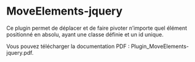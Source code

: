 # MoveElements-jquery

Ce plugin permet de déplacer et de faire pivoter n’importe quel élément positionné en absolu, ayant une classe définie et un id unique.

Vous pouvez télécharger la documentation PDF : Plugin_MoveElements-jquery.pdf.
